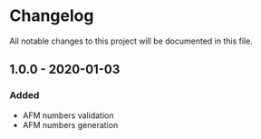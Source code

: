 # Changelog

All notable changes to this project will be documented in this file.

## **1.0.0** - 2020-01-03

### Added
- AFM numbers validation
- AFM numbers generation
